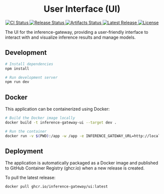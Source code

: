 <h1 align="center">User Interface (UI)</h1>

<p align="center">
  <a href="https://github.com/inference-gateway/ui/actions/workflows/ci.yml">
    <img src="https://github.com/inference-gateway/ui/actions/workflows/ci.yml/badge.svg" alt="CI Status">
  </a>
  <a href="https://github.com/inference-gateway/ui/actions/workflows/release.yml">
    <img src="https://github.com/inference-gateway/ui/actions/workflows/release.yml/badge.svg" alt="Release Status">
  </a>
  <a href="https://github.com/inference-gateway/ui/actions/workflows/artifacts.yml">
    <img src="https://github.com/inference-gateway/ui/actions/workflows/artifacts.yml/badge.svg" alt="Artifacts Status">
  </a>
  <a href="https://github.com/inference-gateway/ui/releases/latest">
    <img src="https://img.shields.io/github/v/release/inference-gateway/ui" alt="Latest Release">
  </a>
  <a href="https://github.com/inference-gateway/ui/blob/main/LICENSE">
    <img src="https://img.shields.io/github/license/inference-gateway/ui" alt="License">
  </a>
</p>

The UI for the inference-gateway, providing a user-friendly interface to interact with and visualize inference results and manage models.

## Development

```bash
# Install dependencies
npm install

# Run development server
npm run dev
```

## Docker

This application can be containerized using Docker:

```bash
# Build the Docker image locally
docker build -t inference-gateway-ui --target dev .

# Run the container
docker run -v $(PWD):/app -w /app -e INFERENCE_GATEWAY_URL=http://localhost:8080/v1 -p 3000:3000 inference-gateway-ui
```

## Deployment

The application is automatically packaged as a Docker image and published to GitHub Container Registry (ghcr.io) when a new release is created.

To pull the latest release:

```bash
docker pull ghcr.io/inference-gateway/ui:latest
```
